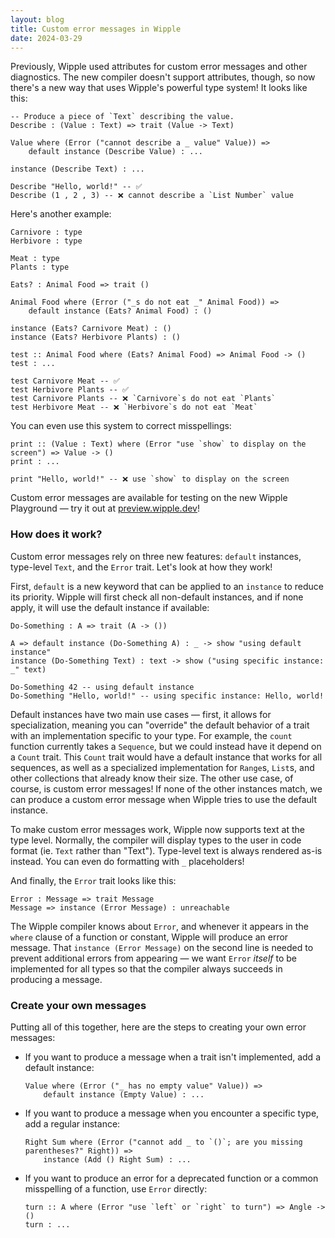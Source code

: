 ```yaml
---
layout: blog
title: Custom error messages in Wipple
date: 2024-03-29
---
```


Previously, Wipple used attributes for custom error messages and other diagnostics. The new compiler doesn't support attributes, though, so now there's a new way that uses Wipple's powerful type system! It looks like this:

```wipple
-- Produce a piece of `Text` describing the value.
Describe : (Value : Text) => trait (Value -> Text)

Value where (Error ("cannot describe a _ value" Value)) =>
    default instance (Describe Value) : ...

instance (Describe Text) : ...

Describe "Hello, world!" -- ✅
Describe (1 , 2 , 3) -- ❌ cannot describe a `List Number` value
```

Here's another example:

```wipple
Carnivore : type
Herbivore : type

Meat : type
Plants : type

Eats? : Animal Food => trait ()

Animal Food where (Error ("_s do not eat _" Animal Food)) =>
    default instance (Eats? Animal Food) : ()

instance (Eats? Carnivore Meat) : ()
instance (Eats? Herbivore Plants) : ()

test :: Animal Food where (Eats? Animal Food) => Animal Food -> ()
test : ...

test Carnivore Meat -- ✅
test Herbivore Plants -- ✅
test Carnivore Plants -- ❌ `Carnivore`s do not eat `Plants`
test Herbivore Meat -- ❌ `Herbivore`s do not eat `Meat`
```

You can even use this system to correct misspellings:

```wipple
print :: (Value : Text) where (Error "use `show` to display on the screen") => Value -> ()
print : ...

print "Hello, world!" -- ❌ use `show` to display on the screen
```

Custom error messages are available for testing on the new Wipple Playground — try it out at [preview.wipple.dev](https://preview.wipple.dev)!

### How does it work?

Custom error messages rely on three new features: `default` instances, type-level `Text`, and the `Error` trait. Let's look at how they work!

First, `default` is a new keyword that can be applied to an `instance` to reduce its priority. Wipple will first check all non-default instances, and if none apply, it will use the default instance if available:

```wipple
Do-Something : A => trait (A -> ())

A => default instance (Do-Something A) : _ -> show "using default instance"
instance (Do-Something Text) : text -> show ("using specific instance: _" text)

Do-Something 42 -- using default instance
Do-Something "Hello, world!" -- using specific instance: Hello, world!
```

Default instances have two main use cases — first, it allows for specialization, meaning you can "override" the default behavior of a trait with an implementation specific to your type. For example, the `count` function currently takes a `Sequence`, but we could instead have it depend on a `Count` trait. This `Count` trait would have a default instance that works for all sequences, as well as a specialized implementation for `Range`s, `List`s, and other collections that already know their size. The other use case, of course, is custom error messages! If none of the other instances match, we can produce a custom error message when Wipple tries to use the default instance.

To make custom error messages work, Wipple now supports text at the type level. Normally, the compiler will display types to the user in code format (ie. `Text` rather than "Text"). Type-level text is always rendered as-is instead. You can even do formatting with `_` placeholders!

And finally, the `Error` trait looks like this:

```wipple
Error : Message => trait Message
Message => instance (Error Message) : unreachable
```

The Wipple compiler knows about `Error`, and whenever it appears in the `where` clause of a function or constant, Wipple will produce an error message. That `instance (Error Message)` on the second line is needed to prevent additional errors from appearing — we want `Error` _itself_ to be implemented for all types so that the compiler always succeeds in producing a message.

### Create your own messages

Putting all of this together, here are the steps to creating your own error messages:

-   If you want to produce a message when a trait isn't implemented, add a default instance:

    ```wipple
    Value where (Error ("_ has no empty value" Value)) =>
        default instance (Empty Value) : ...
    ```

-   If you want to produce a message when you encounter a specific type, add a regular instance:

    ```wipple
    Right Sum where (Error ("cannot add _ to `()`; are you missing parentheses?" Right)) =>
        instance (Add () Right Sum) : ...
    ```

-   If you want to produce an error for a deprecated function or a common misspelling of a function, use `Error` directly:

    ```wipple
    turn :: A where (Error "use `left` or `right` to turn") => Angle -> ()
    turn : ...
    ```
